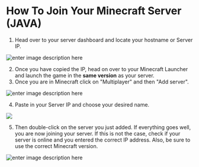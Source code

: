 # How To Join Your Minecraft Server (JAVA)

1. Head over to your server dashboard and locate your hostname or Server IP.

![enter image description here](https://elele.team/upload/KVHWAJ.png)

2. Once you have copied the IP, head on over to your Minecraft Launcher and launch the game in the **same version** as your server.
3. Once you are in Minecraft click on "Multiplayer" and then "Add server".

![enter image description here](https://elele.team/upload/ejazHl.gif)

4. Paste in your Server IP and choose your desired name.

![](https://elele.team/upload/lR5gea.png)

5. Then double-click on the server you just added. If everything goes well, you are now joining your server. If this is not the case, check if your server is online and you entered the correct IP address. Also, be sure to use the correct Minecraft version.

![enter image description here](https://elele.team/upload/wKR79L.gif)
